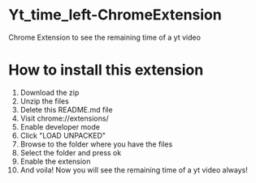 # Yt_time_left-ChromeExtension

Chrome Extension to see the remaining time of a yt video

# How to install this extension

1. Download the zip
2. Unzip the files
3. Delete this README.md file
4. Visit chrome://extensions/
5. Enable developer mode
6. Click "LOAD UNPACKED"
7. Browse to the folder where you have the files
8. Select the folder and press ok
9. Enable the extension
10. And voila! Now you will see the remaining time of a yt video always!
